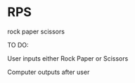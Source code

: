 # RPS
rock paper scissors

TO DO:

User inputs either Rock Paper or Scissors

Computer outputs after user
